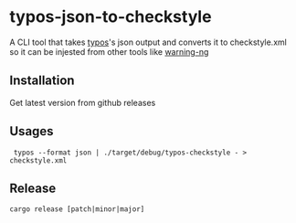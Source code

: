 # typos-json-to-checkstyle

A CLI tool that takes [typos](https://github.com/crate-ci/typos)'s json output and converts it to checkstyle.xml so it can be injested from other tools like [warning-ng](https://plugins.jenkins.io/warnings-ng)

## Installation

Get latest version from github releases

## Usages

```
 typos --format json | ./target/debug/typos-checkstyle - > checkstyle.xml
```

## Release

```
cargo release [patch|minor|major]
```
